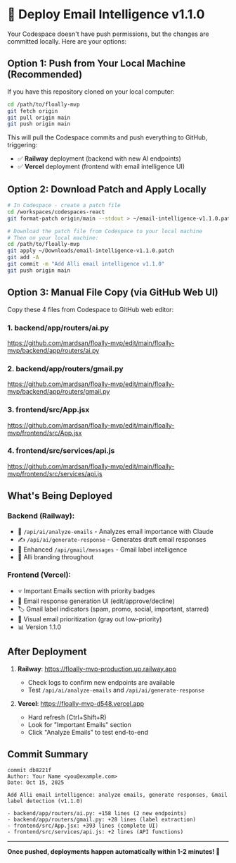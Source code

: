 # 🚀 Deploy Email Intelligence v1.1.0

Your Codespace doesn't have push permissions, but the changes are committed locally. Here are your options:

## Option 1: Push from Your Local Machine (Recommended)

If you have this repository cloned on your local computer:

```bash
cd /path/to/floally-mvp
git fetch origin
git pull origin main
git push origin main
```

This will pull the Codespace commits and push everything to GitHub, triggering:
- ✅ **Railway** deployment (backend with new AI endpoints)
- ✅ **Vercel** deployment (frontend with email intelligence UI)

## Option 2: Download Patch and Apply Locally

```bash
# In Codespace - create a patch file
cd /workspaces/codespaces-react
git format-patch origin/main --stdout > ~/email-intelligence-v1.1.0.patch

# Download the patch file from Codespace to your local machine
# Then on your local machine:
cd /path/to/floally-mvp
git apply ~/Downloads/email-intelligence-v1.1.0.patch
git add -A
git commit -m "Add Alli email intelligence v1.1.0"
git push origin main
```

## Option 3: Manual File Copy (via GitHub Web UI)

Copy these 4 files from Codespace to GitHub web editor:

### 1. backend/app/routers/ai.py
https://github.com/mardsan/floally-mvp/edit/main/floally-mvp/backend/app/routers/ai.py

### 2. backend/app/routers/gmail.py  
https://github.com/mardsan/floally-mvp/edit/main/floally-mvp/backend/app/routers/gmail.py

### 3. frontend/src/App.jsx
https://github.com/mardsan/floally-mvp/edit/main/floally-mvp/frontend/src/App.jsx

### 4. frontend/src/services/api.js
https://github.com/mardsan/floally-mvp/edit/main/floally-mvp/frontend/src/services/api.js

## What's Being Deployed

### Backend (Railway):
- 🤖 `/api/ai/analyze-emails` - Analyzes email importance with Claude
- ✍️ `/api/ai/generate-response` - Generates draft email responses
- 📧 Enhanced `/api/gmail/messages` - Gmail label intelligence
- 🔄 Alli branding throughout

### Frontend (Vercel):
- ⭐ Important Emails section with priority badges
- 📝 Email response generation UI (edit/approve/decline)
- 🏷️ Gmail label indicators (spam, promo, social, important, starred)
- 🎨 Visual email prioritization (gray out low-priority)
- 📊 Version 1.1.0

## After Deployment

1. **Railway**: https://floally-mvp-production.up.railway.app
   - Check logs to confirm new endpoints are available
   - Test `/api/ai/analyze-emails` and `/api/ai/generate-response`

2. **Vercel**: https://floally-mvp-d548.vercel.app
   - Hard refresh (Ctrl+Shift+R)
   - Look for "Important Emails" section
   - Click "Analyze Emails" to test end-to-end

## Commit Summary

```
commit db8221f
Author: Your Name <you@example.com>
Date: Oct 15, 2025

Add Alli email intelligence: analyze emails, generate responses, Gmail label detection (v1.1.0)

- backend/app/routers/ai.py: +158 lines (2 new endpoints)
- backend/app/routers/gmail.py: +28 lines (label extraction)
- frontend/src/App.jsx: +393 lines (complete UI)
- frontend/src/services/api.js: +2 lines (API functions)
```

---

**Once pushed, deployments happen automatically within 1-2 minutes! 🎉**
